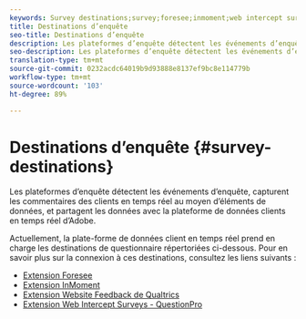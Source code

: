 ```yaml
---
keywords: Survey destinations;survey;foresee;inmoment;web intercept surveys;qualtrics
title: Destinations d’enquête
seo-title: Destinations d’enquête
description: Les plateformes d’enquête détectent les événements d’enquête, capturent les commentaires des clients en temps réel au moyen d’éléments de données, et partagent les données avec la plateforme de données clients en temps réel d’Adobe.
seo-description: Les plateformes d’enquête détectent les événements d’enquête, capturent les commentaires des clients en temps réel au moyen d’éléments de données, et partagent les données avec la plateforme de données clients en temps réel d’Adobe.
translation-type: tm+mt
source-git-commit: 0232acdc64019b9d93888e8137ef9bc8e114779b
workflow-type: tm+mt
source-wordcount: '103'
ht-degree: 89%

---
```



# Destinations d’enquête {#survey-destinations}

Les plateformes d’enquête détectent les événements d’enquête, capturent les commentaires des clients en temps réel au moyen d’éléments de données, et partagent les données avec la plateforme de données clients en temps réel d’Adobe.

Actuellement, la plate-forme de données client en temps réel prend en charge les destinations de questionnaire répertoriées ci-dessous. Pour en savoir plus sur la connexion à ces destinations, consultez les liens suivants :

* [Extension Foresee](/help/rtcdp/destinations/foresee-extension.md)
* [Extension InMoment](/help/rtcdp/destinations/inmoment-extension.md)
* [Extension Website Feedback de Qualtrics](qualtrics-extension.md)
* [Extension Web Intercept Surveys - QuestionPro](/help/rtcdp/destinations/web-intercept-surveys-extension.md)
